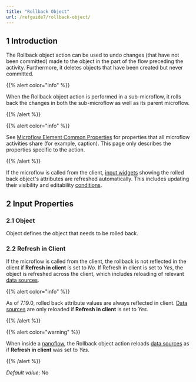 ```yaml
---
title: "Rollback Object"
url: /refguide7/rollback-object/
---
```


## 1 Introduction

The Rollback object action can be used to undo changes (that have not been committed) made to the object in the part of the flow preceding the activity. Furthermore, it deletes objects that have been created but never committed.

{{% alert color="info" %}}

When the Rollback object action is performed in a sub-microflow, it rolls back the changes in both the sub-microflow as well as its parent microflow.

{{% /alert %}}

{{% alert color="info" %}}

See [Microflow Element Common Properties](/refguide7/microflow-element-common-properties/) for properties that all microflow activities share (for example, caption). This page only describes the properties specific to the action.

{{% /alert %}}

If the microflow is called from the client, [input widgets](/refguide7/input-widgets/) showing the rolled back object's attributes are refreshed automatically. This includes updating their visibility and editability [conditions](/refguide7/conditions/).

## 2 Input Properties

### 2.1 Object

Object defines the object that needs to be rolled back.

### 2.2 Refresh in Client

If the microflow is called from the client, the rollback is not reflected in the client if **Refresh in client** is set to *No*. If Refresh in client is set to *Yes*, the object is refreshed across the client, which includes reloading of relevant [data sources](/refguide7/data-sources/).

{{% alert color="info" %}}

As of 7.19.0, rolled back attribute values are always reflected in client. [Data sources](/refguide7/data-sources/) are only reloaded if **Refresh in client** is set to *Yes*.

{{% /alert %}}

{{% alert color="warning" %}}

When inside a [nanoflow](/refguide7/nanoflows/), the Rollback object action reloads [data sources](/refguide7/data-sources/) as if **Refresh in client** was set to *Yes*.

{{% /alert %}}

*Default value*: No

